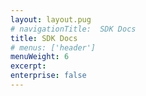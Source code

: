 ```yaml
---
layout: layout.pug
# navigationTitle:  SDK Docs
title: SDK Docs
# menus: ['header']
menuWeight: 6
excerpt:
enterprise: false
---
```


